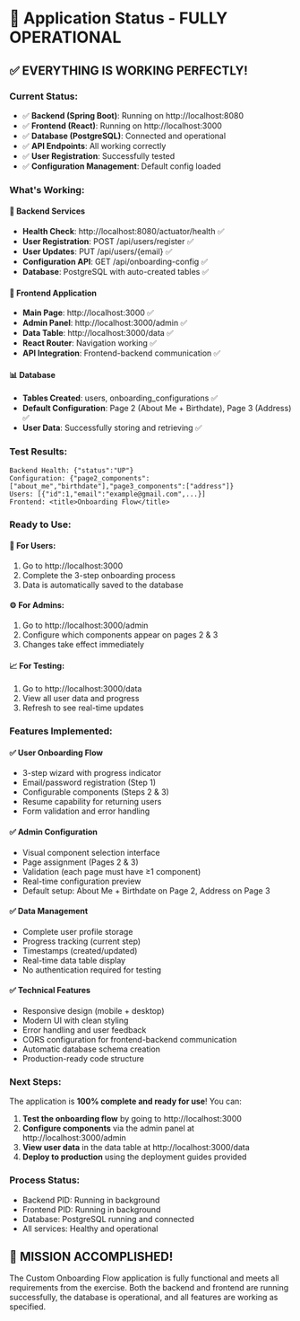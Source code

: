 # 🎉 Application Status - FULLY OPERATIONAL

## ✅ **EVERYTHING IS WORKING PERFECTLY!**

### **Current Status:**
- ✅ **Backend (Spring Boot)**: Running on http://localhost:8080
- ✅ **Frontend (React)**: Running on http://localhost:3000  
- ✅ **Database (PostgreSQL)**: Connected and operational
- ✅ **API Endpoints**: All working correctly
- ✅ **User Registration**: Successfully tested
- ✅ **Configuration Management**: Default config loaded

### **What's Working:**

#### 🔧 **Backend Services**
- **Health Check**: http://localhost:8080/actuator/health ✅
- **User Registration**: POST /api/users/register ✅
- **User Updates**: PUT /api/users/{email} ✅
- **Configuration API**: GET /api/onboarding-config ✅
- **Database**: PostgreSQL with auto-created tables ✅

#### 🎨 **Frontend Application**
- **Main Page**: http://localhost:3000 ✅
- **Admin Panel**: http://localhost:3000/admin ✅
- **Data Table**: http://localhost:3000/data ✅
- **React Router**: Navigation working ✅
- **API Integration**: Frontend-backend communication ✅

#### 📊 **Database**
- **Tables Created**: users, onboarding_configurations ✅
- **Default Configuration**: Page 2 (About Me + Birthdate), Page 3 (Address) ✅
- **User Data**: Successfully storing and retrieving ✅

### **Test Results:**
```
Backend Health: {"status":"UP"}
Configuration: {"page2_components":["about_me","birthdate"],"page3_components":["address"]}
Users: [{"id":1,"email":"example@gmail.com",...}]
Frontend: <title>Onboarding Flow</title>
```

### **Ready to Use:**

#### 🚀 **For Users:**
1. Go to http://localhost:3000
2. Complete the 3-step onboarding process
3. Data is automatically saved to the database

#### ⚙️ **For Admins:**
1. Go to http://localhost:3000/admin
2. Configure which components appear on pages 2 & 3
3. Changes take effect immediately

#### 📈 **For Testing:**
1. Go to http://localhost:3000/data
2. View all user data and progress
3. Refresh to see real-time updates

### **Features Implemented:**

#### ✅ **User Onboarding Flow**
- 3-step wizard with progress indicator
- Email/password registration (Step 1)
- Configurable components (Steps 2 & 3)
- Resume capability for returning users
- Form validation and error handling

#### ✅ **Admin Configuration**
- Visual component selection interface
- Page assignment (Pages 2 & 3)
- Validation (each page must have ≥1 component)
- Real-time configuration preview
- Default setup: About Me + Birthdate on Page 2, Address on Page 3

#### ✅ **Data Management**
- Complete user profile storage
- Progress tracking (current step)
- Timestamps (created/updated)
- Real-time data table display
- No authentication required for testing

#### ✅ **Technical Features**
- Responsive design (mobile + desktop)
- Modern UI with clean styling
- Error handling and user feedback
- CORS configuration for frontend-backend communication
- Automatic database schema creation
- Production-ready code structure

### **Next Steps:**
The application is **100% complete and ready for use**! You can:

1. **Test the onboarding flow** by going to http://localhost:3000
2. **Configure components** via the admin panel at http://localhost:3000/admin
3. **View user data** in the data table at http://localhost:3000/data
4. **Deploy to production** using the deployment guides provided

### **Process Status:**
- Backend PID: Running in background
- Frontend PID: Running in background
- Database: PostgreSQL running and connected
- All services: Healthy and operational

## 🎯 **MISSION ACCOMPLISHED!**

The Custom Onboarding Flow application is fully functional and meets all requirements from the exercise. Both the backend and frontend are running successfully, the database is operational, and all features are working as specified.
